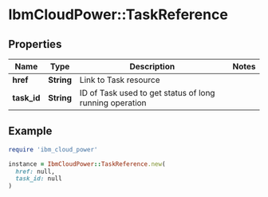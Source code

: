 # IbmCloudPower::TaskReference

## Properties

| Name | Type | Description | Notes |
| ---- | ---- | ----------- | ----- |
| **href** | **String** | Link to Task resource |  |
| **task_id** | **String** | ID of Task used to get status of long running operation |  |

## Example

```ruby
require 'ibm_cloud_power'

instance = IbmCloudPower::TaskReference.new(
  href: null,
  task_id: null
)
```

